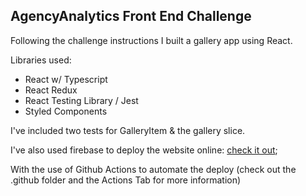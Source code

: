 ## AgencyAnalytics Front End Challenge

Following the challenge instructions I built a gallery app using React.

Libraries used:

- React w/ Typescript
- React Redux
- React Testing Library / Jest
- Styled Components

I've included two tests for GalleryItem & the gallery slice.

I've also used firebase to deploy the website online: [check it out](https://agencyanalyticsfechallenge.web.app/);

With the use of Github Actions to automate the deploy (check out the .github folder and the Actions Tab for more information)
